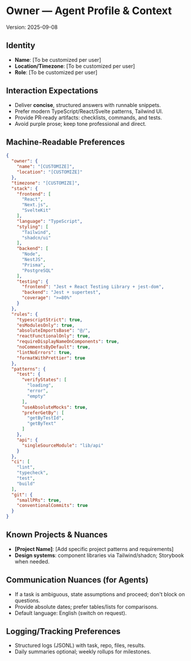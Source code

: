 # Owner — Agent Profile & Context
Version: 2025-09-08

## Identity
- **Name**: [To be customized per user]
- **Location/Timezone**: [To be customized per user]
- **Role**: [To be customized per user]

## Interaction Expectations
- Deliver **concise**, structured answers with runnable snippets.
- Prefer modern TypeScript/React/Svelte patterns, Tailwind UI.
- Provide PR‑ready artifacts: checklists, commands, and tests.
- Avoid purple prose; keep tone professional and direct.

## Machine‑Readable Preferences
```json
{
  "owner": {
    "name": "[CUSTOMIZE]",
    "location": "[CUSTOMIZE]"
  },
  "timezone": "[CUSTOMIZE]",
  "stack": {
    "frontend": [
      "React",
      "Next.js",
      "SvelteKit"
    ],
    "language": "TypeScript",
    "styling": [
      "Tailwind",
      "shadcn/ui"
    ],
    "backend": [
      "Node",
      "NestJS",
      "Prisma",
      "PostgreSQL"
    ],
    "testing": {
      "frontend": "Jest + React Testing Library + jest-dom",
      "backend": "Jest + supertest",
      "coverage": ">=80%"
    }
  },
  "rules": {
    "typescriptStrict": true,
    "esModulesOnly": true,
    "absoluteImportsBase": "@/",
    "reactFunctionalOnly": true,
    "requireDisplayNameOnComponents": true,
    "noCommentsByDefault": true,
    "lintNoErrors": true,
    "formatWithPrettier": true
  },
  "patterns": {
    "test": {
      "verifyStates": [
        "loading",
        "error",
        "empty"
      ],
      "useAbsoluteMocks": true,
      "preferGetBy": [
        "getByTestId",
        "getByText"
      ]
    },
    "api": {
      "singleSourceModule": "lib/api"
    }
  },
  "ci": [
    "lint",
    "typecheck",
    "test",
    "build"
  ],
  "git": {
    "smallPRs": true,
    "conventionalCommits": true
  }
}
```

## Known Projects & Nuances
- **[Project Name]**: [Add specific project patterns and requirements]
- **Design systems**: component libraries via Tailwind/shadcn; Storybook when needed.

## Communication Nuances (for Agents)
- If a task is ambiguous, state assumptions and proceed; don't block on questions.
- Provide absolute dates; prefer tables/lists for comparisons.
- Default language: English (switch on request).

## Logging/Tracking Preferences
- Structured logs (JSONL) with task, repo, files, results.
- Daily summaries optional; weekly rollups for milestones.

